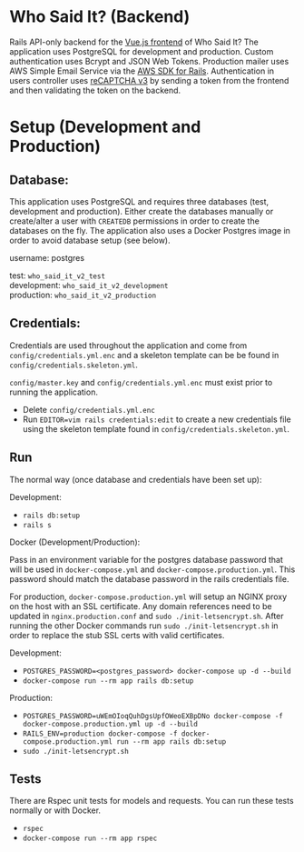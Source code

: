# Who Said It? (Backend)

Rails API-only backend for the [Vue.js frontend](https://www.example.com) of Who Said It? The application uses PostgreSQL for development and production. Custom authentication uses Bcrypt and JSON Web Tokens. Production mailer uses AWS Simple Email Service via the [AWS SDK for Rails](https://github.com/aws/aws-sdk-rails). Authentication in users controller uses [reCAPTCHA v3](https://developers.google.com/recaptcha/docs/v3) by sending a token from the frontend and then validating the token on the backend. 

# Setup (Development and Production)

## Database:

This application uses PostgreSQL and requires three databases (test, development and production). Either create the databases manually or create/alter a user with `CREATEDB` permissions in order to create the databases on the fly. The application also uses a Docker Postgres image in order to avoid database setup (see below).

username: postgres
 
test: `who_said_it_v2_test`  
development: `who_said_it_v2_development`  
production: `who_said_it_v2_production`

## Credentials:

Credentials are used throughout the application and come from `config/credentials.yml.enc` and a skeleton template can be be found in `config/credentials.skeleton.yml`. 

`config/master.key` and `config/credentials.yml.enc` must exist prior to running the application. 
- Delete `config/credentials.yml.enc`
- Run `EDITOR=vim rails credentials:edit` to create a new credentials file using the skeleton template found in `config/credentials.skeleton.yml`.

## Run

The normal way (once database and credentials have been set up):

Development: 

- `rails db:setup`
- `rails s`

Docker (Development/Production):

Pass in an environment variable for the postgres database password that will be used in `docker-compose.yml` and `docker-compose.production.yml`. This password should match the database password in the rails credentials file. 

For production, `docker-compose.production.yml` will setup an NGINX proxy on the host with an SSL certificate. Any domain references need to be updated in `nginx.production.conf` and `sudo ./init-letsencrypt.sh`. After running the other Docker commands run `sudo ./init-letsencrypt.sh` in order to replace the stub SSL certs with valid certificates.

Development:

- `POSTGRES_PASSWORD=<postgres_password> docker-compose up -d --build`
- `docker-compose run --rm app rails db:setup`

Production:

- `POSTGRES_PASSWORD=uWEmOIoqQuhDgsUpfOWeoEXBpDNo docker-compose -f docker-compose.production.yml up -d --build`
- `RAILS_ENV=production docker-compose -f docker-compose.production.yml run --rm app rails db:setup`
- `sudo ./init-letsencrypt.sh`

 ## Tests

 There are Rspec unit tests for models and requests. You can run these tests normally or with Docker.

 - `rspec`
 - `docker-compose run --rm app rspec`